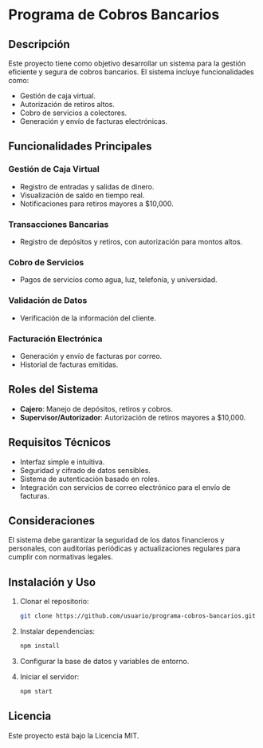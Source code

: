 # Programa de Cobros Bancarios

## Descripción

Este proyecto tiene como objetivo desarrollar un sistema para la gestión eficiente y segura de cobros bancarios. El sistema incluye funcionalidades como:

- Gestión de caja virtual.
- Autorización de retiros altos.
- Cobro de servicios a colectores.
- Generación y envío de facturas electrónicas.

## Funcionalidades Principales

### Gestión de Caja Virtual

- Registro de entradas y salidas de dinero.
- Visualización de saldo en tiempo real.
- Notificaciones para retiros mayores a $10,000.

### Transacciones Bancarias

- Registro de depósitos y retiros, con autorización para montos altos.

### Cobro de Servicios

- Pagos de servicios como agua, luz, telefonía, y universidad.

### Validación de Datos

- Verificación de la información del cliente.

### Facturación Electrónica

- Generación y envío de facturas por correo.
- Historial de facturas emitidas.

## Roles del Sistema

- **Cajero**: Manejo de depósitos, retiros y cobros.
- **Supervisor/Autorizador**: Autorización de retiros mayores a $10,000.

## Requisitos Técnicos

- Interfaz simple e intuitiva.
- Seguridad y cifrado de datos sensibles.
- Sistema de autenticación basado en roles.
- Integración con servicios de correo electrónico para el envío de facturas.

## Consideraciones

El sistema debe garantizar la seguridad de los datos financieros y personales, con auditorías periódicas y actualizaciones regulares para cumplir con normativas legales.

## Instalación y Uso

1. Clonar el repositorio:

   ```bash
   git clone https://github.com/usuario/programa-cobros-bancarios.git
   ```

2. Instalar dependencias:

   ```bash
   npm install
   ```

3. Configurar la base de datos y variables de entorno.

4. Iniciar el servidor:

    ```bash
    npm start
    ```

## Licencia

Este proyecto está bajo la Licencia MIT.
